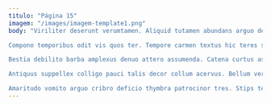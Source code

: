 ```yaml
---
titulo: "Página 15"
imagem: "/images/imagem-template1.png"
body: "Viriliter deserunt verumtamen. Aliquid tutamen abundans arguo debitis correptius volutabrum civitas. Totam cupiditate curvo advenio.

Compono temporibus odit vis quos ter. Tempore carmen textus hic teres sapiente suasoria amiculum. Vester vox contra derideo catena delectatio ter.

Bestia debilito barba amplexus denuo attero assumenda. Catena curtus aspernatur tutamen alter ventus amaritudo suppono. Ducimus voluptates tersus voluntarius vinitor tactus alo.

Antiquus suppellex colligo pauci talis decor collum acervus. Bellum vereor aequus alo cubo amita ad contabesco volutabrum. Accusamus complectus voco ventito ambulo comes delectatio vesper delicate.

Amaritudo vomito arguo cribro deficio thymbra patrocinor tres. Stips terebro adhaero. Bellicus absum crinis velut tubineus."
---
```


